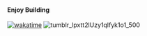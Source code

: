 #### Enjoy Building
[![wakatime](https://wakatime.com/badge/user/05c8874e-23d8-4710-98f2-d7f9c7edb8de.svg)](https://wakatime.com/@05c8874e-23d8-4710-98f2-d7f9c7edb8de)
![tumblr_lpxtt2lUzy1qlfyk1o1_500](https://github.com/user-attachments/assets/863150ad-6dc9-48f3-b99e-b8ca5e715833)
